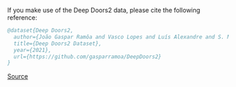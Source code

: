 If you make use of the Deep Doors2 data, please cite the following reference:

``` bibtex 
@dataset{Deep Doors2,
  author={João Gaspar Ramôa and Vasco Lopes and Luís Alexandre and S. Mogo},
  title={Deep Doors2 Dataset},
  year={2021},
  url={https://github.com/gasparramoa/DeepDoors2}
}
```

[Source](https://github.com/gasparramoa/DeepDoors2)